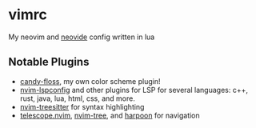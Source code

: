 # vimrc

My neovim and [neovide](https://neovide.dev/) config written in lua

## Notable Plugins
* [candy-floss](https://github.com/dec-lied/candy-floss), my own color scheme plugin!
* [nvim-lspconfig](https://github.com/neovim/nvim-lspconfig) and other plugins for LSP for several languages: c++, rust, java, lua, html, css, and more.
* [nvim-treesitter](https://github.com/nvim-treesitter/nvim-treesitter) for syntax highlighting
* [telescope.nvim](https://github.com/nvim-telescope/telescope.nvim), [nvim-tree](https://github.com/nvim-tree/nvim-tree.lua), and [harpoon](https://github.com/ThePrimeagen/harpoon) for navigation
